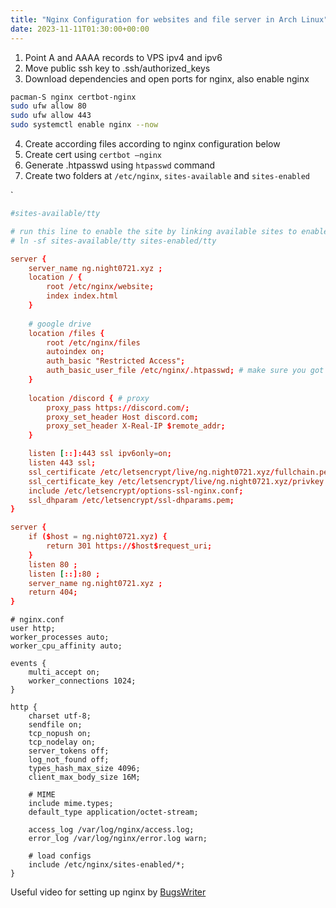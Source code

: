 ```yaml
---
title: "Nginx Configuration for websites and file server in Arch Linux"
date: 2023-11-11T01:30:00+00:00
---
```


1. Point A and AAAA records to VPS ipv4 and ipv6
2. Move public ssh key to .ssh/authorized_keys
3. Download dependencies and open ports for nginx, also enable nginx
```sh
pacman-S nginx certbot-nginx
sudo ufw allow 80
sudo ufw allow 443
sudo systemctl enable nginx --now
```
4. Create according files according to nginx configuration below
5. Create cert using `certbot —nginx`
6. Generate .htpasswd using `htpasswd` command
7. Create two folders at `/etc/nginx`, `sites-available` and `sites-enabled`

`
```conf
#sites-available/tty

# run this line to enable the site by linking available sites to enabled sites
# ln -sf sites-available/tty sites-enabled/tty

server {
    server_name ng.night0721.xyz ;
    location / {
        root /etc/nginx/website;
        index index.html
    }
    
    # google drive
    location /files {
        root /etc/nginx/files         
        autoindex on;
        auth_basic "Restricted Access";
        auth_basic_user_file /etc/nginx/.htpasswd; # make sure you got the right path
    }
    
    location /discord { # proxy
        proxy_pass https://discord.com/;
        proxy_set_header Host discord.com;
        proxy_set_header X-Real-IP $remote_addr;    
    }

    listen [::]:443 ssl ipv6only=on;
    listen 443 ssl;
    ssl_certificate /etc/letsencrypt/live/ng.night0721.xyz/fullchain.pem;
    ssl_certificate_key /etc/letsencrypt/live/ng.night0721.xyz/privkey.pem;
    include /etc/letsencrypt/options-ssl-nginx.conf;
    ssl_dhparam /etc/letsencrypt/ssl-dhparams.pem;
}

server {
    if ($host = ng.night0721.xyz) {
        return 301 https://$host$request_uri;
    }
    listen 80 ;
    listen [::]:80 ;
    server_name ng.night0721.xyz ;
    return 404;
}
```

```
# nginx.conf
user http;
worker_processes auto;
worker_cpu_affinity auto;

events {
    multi_accept on;
    worker_connections 1024;
}

http {
    charset utf-8;
    sendfile on;
    tcp_nopush on;
    tcp_nodelay on;
    server_tokens off;
    log_not_found off;
    types_hash_max_size 4096;
    client_max_body_size 16M;

    # MIME
    include mime.types;
    default_type application/octet-stream;

    access_log /var/log/nginx/access.log;
    error_log /var/log/nginx/error.log warn;

    # load configs
    include /etc/nginx/sites-enabled/*;
}
```

Useful video for setting up nginx by [BugsWriter](https://youtu.be/ugWydr_QdIY?si=vgyS-l6yWsqlSHZC)
